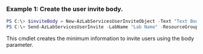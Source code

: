 ### Example 1: Create the user invite body.
```powershell
PS C:\> $inviteBody = New-AzLabServicesUserInviteObject -Text "Text Body"
PS C:\> Send-AzLabServicesUserInvite -LabName "Lab Name" -ResourceGroupName "Group Name" -UserName "User Name" -Body $inviteBody

```

This cmdlet creates the minimum information to invite users using the body parameter.
